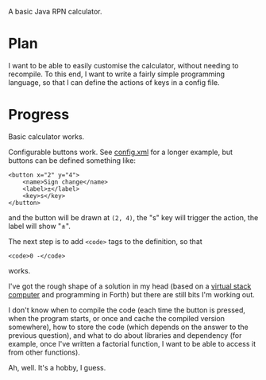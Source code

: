 A basic Java RPN calculator.

# Plan

I want to be able to easily customise the calculator, without needing to recompile.
To this end, I want to write a fairly simple programming language, so that I 
can define the actions of keys in a config file.

# Progress

Basic calculator works.

Configurable buttons work. See [config.xml](src/main/resources/config.xml)
for a longer example, but buttons can be defined something like:

    <button x="2" y="4">
        <name>Sign change</name>
        <label>±</label>
        <key>s</key>
    </button>

and the button will be drawn at `(2, 4)`, the "s" key will trigger the action,
the label will show "±". 

The next step is to add `<code>` tags to the definition, so that

    <code>0 -</code>

works.

I've got the rough shape of a solution in my head (based on a [virtual stack
computer](http://users.ece.cmu.edu/~koopman/stack_computers/sec3_2.html) and 
programming in Forth) but there are still bits I'm working out.

I don't know when to compile the code (each time the button is pressed, when
the program starts, or once and cache the compiled version somewhere), how to 
store the code (which depends on the answer to the previous question), and what
to do about libraries and dependency (for example, once I've written a factorial 
function, I want to be able to access it from other functions).

Ah, well. It's a hobby, I guess.

